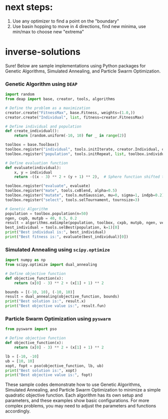 # next steps:
1. Use any optimizer to find a point on the "boundary"
2. Use basin hopping to move in 4 directions, find new minima, use min/max to choose new "extrema"

# inverse-solutions

Sure! Below are sample implementations using Python packages for Genetic Algorithms, Simulated Annealing, and Particle Swarm Optimization.



### Genetic Algorithm using `DEAP`
```python
import random
from deap import base, creator, tools, algorithms

# Define the problem as a maximization
creator.create("FitnessMax", base.Fitness, weights=(1.0,))
creator.create("Individual", list, fitness=creator.FitnessMax)

# Define individual and population
def create_individual():
    return [random.uniform(-10, 10) for _ in range(2)]

toolbox = base.Toolbox()
toolbox.register("individual", tools.initIterate, creator.Individual, create_individual)
toolbox.register("population", tools.initRepeat, list, toolbox.individual)

# Define evaluation function
def evaluate(individual):
    x, y = individual
    return -((x - 3) ** 2 + (y + 1) ** 2),  # Sphere function shifted to have minimum at (3, -1)

toolbox.register("evaluate", evaluate)
toolbox.register("mate", tools.cxBlend, alpha=0.5)
toolbox.register("mutate", tools.mutGaussian, mu=0, sigma=1, indpb=0.2)
toolbox.register("select", tools.selTournament, tournsize=3)

# Genetic Algorithm
population = toolbox.population(n=50)
ngen, cxpb, mutpb = 40, 0.5, 0.2
result = algorithms.eaSimple(population, toolbox, cxpb, mutpb, ngen, verbose=False)
best_individual = tools.selBest(population, k=1)[0]
print("Best individual is:", best_individual)
print("Best fitness is:", evaluate(best_individual)[0])
```

### Simulated Annealing using `scipy.optimize`
```python
import numpy as np
from scipy.optimize import dual_annealing

# Define objective function
def objective_function(x):
    return (x[0] - 3) ** 2 + (x[1] + 1) ** 2

bounds = [(-10, 10), (-10, 10)]
result = dual_annealing(objective_function, bounds)
print("Best solution is:", result.x)
print("Best objective value is:", result.fun)
```

### Particle Swarm Optimization using `pyswarm`
```python
from pyswarm import pso

# Define objective function
def objective_function(x):
    return (x[0] - 3) ** 2 + (x[1] + 1) ** 2

lb = [-10, -10]
ub = [10, 10]
xopt, fopt = pso(objective_function, lb, ub)
print("Best solution is:", xopt)
print("Best objective value is:", fopt)
```

These sample codes demonstrate how to use Genetic Algorithms, Simulated Annealing, and Particle Swarm Optimization to minimize a simple quadratic objective function. Each algorithm has its own setup and parameters, and these examples show basic configurations. For more complex problems, you may need to adjust the parameters and functions accordingly.